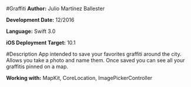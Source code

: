 #Graffiti
**Author:** Julio Martínez Ballester

**Development Date:** 12/2016

**Language:** Swift 3.0

**iOS Deployment Target:** 10.1

#Description
App intended to save your favorites graffiti around the city. Allows you take a photo and name them. Once saved you can see all your graffitis pinned on a map.

**Working with:** MapKit, CoreLocation, ImagePickerController